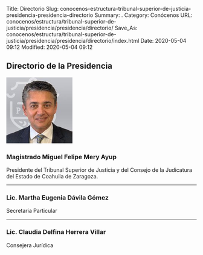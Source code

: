 Title: Directorio
Slug: conocenos-estructura-tribunal-superior-de-justicia-presidencia-presidencia-directorio
Summary: .
Category: Conócenos
URL: conocenos/estructura/tribunal-superior-de-justicia/presidencia/presidencia/directorio/
Save_As: conocenos/estructura/tribunal-superior-de-justicia/presidencia/presidencia/directorio/index.html
Date: 2020-05-04 09:12
Modified: 2020-05-04 09:12


## Directorio de la Presidencia

![Miguel Felipe Mery Ayup](miguel-felipe-mery-ayup.jpg)

### Magistrado Miguel Felipe Mery Ayup

Presidente del Tribunal Superior de Justicia y del Consejo de la Judicatura del Estado de Coahuila de Zaragoza.

---

### Lic. Martha Eugenia Dávila Gómez

Secretaria Particular

---

### Lic. Claudia Delfina Herrera Villar

Consejera Jurídica



